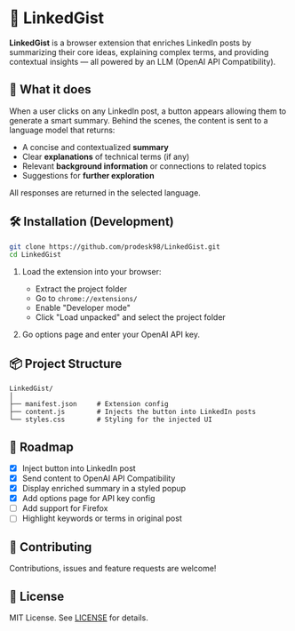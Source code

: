 # 🔗 LinkedGist

**LinkedGist** is a browser extension that enriches LinkedIn posts by summarizing their core ideas, explaining complex terms, and providing contextual insights — all powered by an LLM (OpenAI API Compatibility).

## 🚀 What it does

When a user clicks on any LinkedIn post, a button appears allowing them to generate a smart summary. Behind the scenes, the content is sent to a language model that returns:

- A concise and contextualized **summary**
- Clear **explanations** of technical terms (if any)
- Relevant **background information** or connections to related topics
- Suggestions for **further exploration**

All responses are returned in the selected language.

## 🛠️ Installation (Development)

```bash
git clone https://github.com/prodesk98/LinkedGist.git
cd LinkedGist
```

1. Load the extension into your browser:
    - Extract the project folder
    - Go to `chrome://extensions/`
    - Enable "Developer mode"
    - Click "Load unpacked" and select the project folder

2. Go options page and enter your OpenAI API key.

## 📦 Project Structure

```
LinkedGist/
│
├── manifest.json     # Extension config
├── content.js        # Injects the button into LinkedIn posts
└── styles.css        # Styling for the injected UI
```

## 🧪 Roadmap

- [x] Inject button into LinkedIn post
- [x] Send content to OpenAI API Compatibility
- [x] Display enriched summary in a styled popup
- [x] Add options page for API key config
- [ ] Add support for Firefox
- [ ] Highlight keywords or terms in original post

## 🤝 Contributing

Contributions, issues and feature requests are welcome!

## 📄 License

MIT License. See [LICENSE](LICENSE) for details.